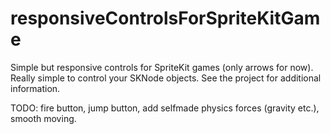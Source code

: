 # responsiveControlsForSpriteKitGame

Simple but responsive controls for SpriteKit games (only arrows for now). Really simple to control your SKNode objects. 
See the project for additional information.

TODO: fire button, jump button, add selfmade physics forces (gravity etc.), smooth moving.
